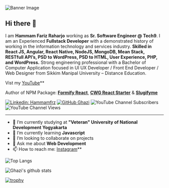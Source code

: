 ![Banner Image](https://github.com/hammamfrz/hammamfrz/bg.png)

## Hi there 👋

I am **Hammam Fariz Raharjo** working as **Sr. Software Engineer @ Tech9**. I am an Experienced **Fullstack Developer** with a demonstrated history of working in the information technology and services industry. **Skilled in React JS, Angular, React Native, NodeJS, MongoDB, Mean Stack, RESTfull API’s, PSD to WordPress, PSD to HTML, User Experience, PHP, and WordPress.** Strong engineering professional with a Bachelor of Computer Application focused in UI UX Developer / Front End Developer / Web Designer from Sikkim Manipal University – Distance Education.

Vist my [YouTube](https://www.youtube.com/channel/UCIxcP6RZ9zPohsEC-07FN9A)**

Author of NPM Package: **[Formify React](https://www.npmjs.com/package/formify-react)**, **[CWG React Starter](https://github.com/gkhan205/cwg-react-starter)** & **[Slugifyme](https://www.npmjs.com/package/slugifyme)**

[![Linkedin: Hammamfrz](https://img.shields.io/badge/-Hammamfrz-blue?style=flat-square&logo=Linkedin&logoColor=white&link=https://www.linkedin.com/in/hammam-fariz-raharjo-91489b16a/)](https://www.linkedin.com/in/hammam-fariz-raharjo-91489b16a/)
[![GitHub Ghazi](https://img.shields.io/github/followers/hammamfrz?label=follow&style=social)](https://github.com/hammamfrz)
![YouTube Channel Subscribers](https://img.shields.io/youtube/channel/subscribers/UCIxcP6RZ9zPohsEC-07FN9A?style=social)
![YouTube Channel Views](https://img.shields.io/youtube/channel/views/UCIxcP6RZ9zPohsEC-07FN9A?style=social)

---

- 🔭 I’m currently studying at **"Veteran" University of National Development Yogyakarta**
- 🌱 I’m currently learning **Javascript**
- 👯 I’m looking to collaborate on projects
- 💬 Ask me about **Web Development**
- 📫 How to reach me:
  [Instagram](https://instagram.com/hammamfrz)**

![Top Langs](https://github-readme-stats.vercel.app/api/top-langs/?username=hammamfrz&layout=compact&theme=dark&hide_border=true)

![Ghazi's github stats](https://github-readme-stats.vercel.app/api?username=hammamfrz&show_icons=true&hide_border=true&theme=dark)

[![trophy](https://github-profile-trophy.vercel.app/?username=gkhan205)](https://github.com/hammamfrz/github-profile-trophy)
